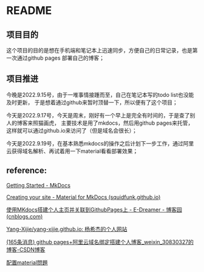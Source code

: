 # README


## 项目目的

这个项目的目的是想在手机端和笔记本上迅速同步，方便自己的日常记录，也是第一次通过github pages 部署自己的博客；

## 项目推进

今晚是2022.9.15号，由于一堆事情接踵而至，自己在笔记本写的todo list也没能及时更新，
于是想着通过github来暂时顶替一下，所以便有了这个项目；

今天是2022.9.17号，今天是周末，刚好有一个早上是完全有时间的，于是查了别人的博客来照猫画虎，
主要技术是用了mkdocs，然后用github pages来托管，这样就可以通过github.io来访问了（但是域名会很长）；

今天是2022.9.19号，在基本熟悉mkdocs的操作之后计划下一步工作，通过阿里云获得域名解析、再试着用一下material看看部署效果；

## reference: 

[Getting Started - MkDocs](https://www.mkdocs.org/getting-started/)

[Creating your site - Material for MkDocs (squidfunk.github.io)](https://squidfunk.github.io/mkdocs-material/creating-your-site/)

[使用MKdocs搭建个人主页并关联到GithubPages上 - E-Dreamer - 博客园 (cnblogs.com)](https://www.cnblogs.com/E-Dreamer-Blogs/p/13323385.html)

[Yang-Xijie/yang-xijie.github.io: 杨希杰的个人网站](https://github.com/Yang-Xijie/yang-xijie.github.io)

[(165条消息) github pages+阿里云域名绑定搭建个人博客_weixin_30830327的博客-CSDN博客](https://blog.csdn.net/weixin_30830327/article/details/99747410?spm=1001.2101.3001.6661.1&utm_medium=distribute.pc_relevant_t0.none-task-blog-2~default~CTRLIST~Rate-1-99747410-blog-68065608.topnsimilarv1&depth_1-utm_source=distribute.pc_relevant_t0.none-task-blog-2~default~CTRLIST~Rate-1-99747410-blog-68065608.topnsimilarv1&utm_relevant_index=1)

[配置material問題](https://github.com/squidfunk/mkdocs-material/issues/52)

